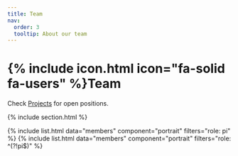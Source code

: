 ```yaml
---
title: Team
nav:
  order: 3
  tooltip: About our team
---
```


# {% include icon.html icon="fa-solid fa-users" %}Team

Check [Projects](/projects) for open positions.

{% include section.html %}

{% include list.html data="members" component="portrait" filters="role: pi" %}
{% include list.html data="members" component="portrait" filters="role: ^(?!pi$)" %}
